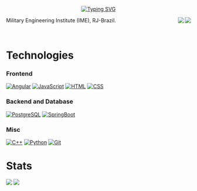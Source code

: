 <div id="top" align ="center" >
    
<a href="https://git.io/typing-svg"><img src="https://readme-typing-svg.demolab.com?font=Exo+2&weight=100&duration=2000&pause=3500&color=FFFFF0&background=1B14FF00&center=true&vCenter=true&multiline=true&width=800&height=100&lines=Computer++Engineer+and+Software+Developer" alt="Typing SVG" /></a>

</div>

 <p align="left">Military Engineering Institute (IME), RJ-Brazil.
   <a href="https://www.linkedin.com/in/jo%C3%A3ovictor-engenharia/" target="_blank">
   <img align="right" src="https://img.shields.io/badge/-LinkedIn-%230077B5?style=for-the-badge&logo=linkedin&logoColor=white" target="_blank" />
   </a>
  
   <a href = "mailto:jvpcms@engenharia@gmail.com">
   <img align="right" src="https://img.shields.io/badge/-Gmail-%23333?style=for-the-badge&logo=gmail&logoColor=white" target="_blank" />
   </a>
 </p>
 
 <br>

 # Technologies
 ### Frontend
 
[![Angular](https://img.shields.io/badge/-Angular-000?&logo=Angular)](https://ra1nbow.xyz?ref=github)
[![JavaScript](https://img.shields.io/badge/-JavaScript-000?&logo=JavaScript)](https://ra1nbow.xyz?ref=github)
[![HTML](https://img.shields.io/badge/-CSS-000?&logo=css3&logoColor=1572B6)](https://ra1nbow.xyz?ref=github)
[![CSS](https://img.shields.io/badge/-HTML-000?&logo=html5&logoColor=FF6701)](https://ra1nbow.xyz?ref=github)

 ### Backend and Database

[![PostgreSQL](https://img.shields.io/badge/-Postgresql-000?&logo=postgresql)](https://ra1nbow.xyz?ref=github)
[![SpringBoot](https://img.shields.io/badge/-SpringBoot-000?&logo=springboot)](https://ra1nbow.xyz?ref=github)

 ### Misc
    
[![C++](https://img.shields.io/badge/C++-000?&logo=cplusplus&logoColor=0057b8)](https://ra1nbow.xyz?ref=github)
[![Python](https://img.shields.io/badge/-Python-000?&logo=Python)](https://ra1nbow.xyz?ref=github)
[![Git](https://img.shields.io/badge/-Git-000?&logo=Git)](https://ra1nbow.xyz?ref=github)

 # Stats
![](https://github-readme-stats.vercel.app/api?username=jvpcms&theme=react&hide_border=false&include_all_commits=false&count_private=false&hide=contribs,issues&show_icons=true&line_height=31&card_width=488px)
![](https://github-readme-stats.vercel.app/api/top-langs?username=jvpcms&theme=react&hide_border=false&include_all_commits=false&count_private=false&layout=compact&line_height=31&card_width=296px)

<!--
**jvpcms/jvpcms** is a ✨ _special_ ✨ repository because its `README.md` (this file) appears on your GitHub profile.

Here are some ideas to get you started:

- 🔭 I’m currently working on ...
- 🌱 I’m currently learning ...
- 👯 I’m looking to collaborate on ...
- 🤔 I’m looking for help with ...
- 💬 Ask me about ...
- 📫 How to reach me: ...
- 😄 Pronouns: ...
- ⚡ Fun fact: ...
-->
